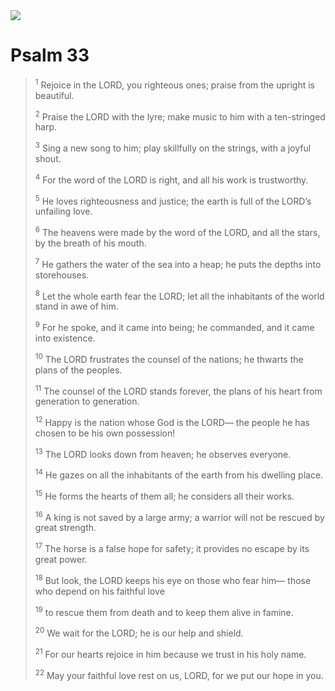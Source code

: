 <img class="intro-right" src="/images/art-paris-psalter.jpg">

# Psalm 33

><sup>1</sup> Rejoice in the LORD, you righteous ones; praise from the upright is beautiful. 
>
><sup>2</sup> Praise the LORD with the lyre; make music to him with a ten-stringed harp. 
>
><sup>3</sup> Sing a new song to him; play skillfully on the strings, with a joyful shout. 
>
><sup>4</sup> For the word of the LORD is right, and all his work is trustworthy. 
>
><sup>5</sup> He loves righteousness and justice; the earth is full of the LORD’s unfailing love. 
>
><sup>6</sup> The heavens were made by the word of the LORD, and all the stars, by the breath of his mouth. 
>
><sup>7</sup> He gathers the water of the sea into a heap; he puts the depths into storehouses. 
>
><sup>8</sup> Let the whole earth fear the LORD; let all the inhabitants of the world stand in awe of him. 
>
><sup>9</sup> For he spoke, and it came into being; he commanded, and it came into existence. 
>
><sup>10</sup> The LORD frustrates the counsel of the nations; he thwarts the plans of the peoples. 
>
><sup>11</sup> The counsel of the LORD stands forever, the plans of his heart from generation to generation. 
>
><sup>12</sup> Happy is the nation whose God is the LORD— the people he has chosen to be his own possession! 
>
><sup>13</sup> The LORD looks down from heaven; he observes everyone. 
>
><sup>14</sup> He gazes on all the inhabitants of the earth from his dwelling place. 
>
><sup>15</sup> He forms the hearts of them all; he considers all their works. 
>
><sup>16</sup> A king is not saved by a large army; a warrior will not be rescued by great strength. 
>
><sup>17</sup> The horse is a false hope for safety; it provides no escape by its great power. 
>
><sup>18</sup> But look, the LORD keeps his eye on those who fear him— those who depend on his faithful love 
>
><sup>19</sup> to rescue them from death and to keep them alive in famine. 
>
><sup>20</sup> We wait for the LORD; he is our help and shield. 
>
><sup>21</sup> For our hearts rejoice in him because we trust in his holy name. 
>
><sup>22</sup> May your faithful love rest on us, LORD, for we put our hope in you.
